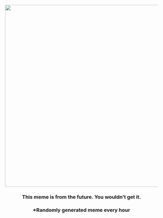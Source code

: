 <p align="center">
        <img src="https://i.redd.it/yxt7nq6jneq91.jpg" width="600" height="600">
        </p>
        <h3 align="center">This meme is from the future. You wouldn’t get it.</h3>
        <h3 align="center">*Randomly generated meme every hour</h3>
    